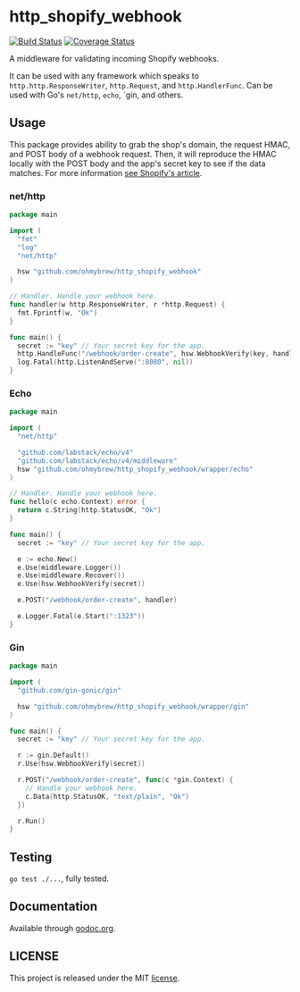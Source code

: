 # http_shopify_webhook

[![Build Status](https://secure.travis-ci.org/ohmybrew/http_shopify_webhook.png?branch=master)](http://travis-ci.org/ohmybrew/http_shopify_webhook)
[![Coverage Status](https://coveralls.io/repos/github/ohmybrew/http_shopify_webhook/badge.svg?branch=master)](https://coveralls.io/github/ohmybrew/http_shopify_webhook?branch=master)

A middleware for validating incoming Shopify webhooks.

It can be used with any framework which speaks to `http.http.ResponseWriter`, `http.Request`, and `http.HandlerFunc`. Can be used with Go's `net/http`, `echo`, `gin, and others.

## Usage

This package provides ability to grab the shop's domain, the request HMAC, and POST body of a webhook request. Then, it will reproduce the HMAC locally with the POST body and the app's secret key to see if the data matches. For more information [see Shopify's article](https://help.shopify.com/en/api/getting-started/webhooks).

### net/http

```go
package main

import (
  "fmt"
  "log"
  "net/http"

  hsw "github.com/ohmybrew/http_shopify_webhook"
)

// Handler. Handle your webhook here.
func handler(w http.ResponseWriter, r *http.Request) {
  fmt.Fprintf(w, "Ok")
}

func main() {
  secret := "key" // Your secret key for the app.
  http.HandleFunc("/webhook/order-create", hsw.WebhookVerify(key, handler))
  log.Fatal(http.ListenAndServe(":8080", nil))
}
```

### Echo

```go
package main

import (
  "net/http"

  "github.com/labstack/echo/v4"
  "github.com/labstack/echo/v4/middleware"
  hsw "github.com/ohmybrew/http_shopify_webhook/wrapper/echo"
)

// Handler. Handle your webhook here.
func hello(c echo.Context) error {
  return c.String(http.StatusOK, "Ok")
}

func main() {
  secret := "key" // Your secret key for the app.

  e := echo.New()
  e.Use(middleware.Logger())
  e.Use(middleware.Recover())
  e.Use(hsw.WebhookVerify(secret))

  e.POST("/webhook/order-create", handler)

  e.Logger.Fatal(e.Start(":1323"))
}
```

### Gin

```go
package main

import (
  "github.com/gin-gonic/gin"

  hsw "github.com/ohmybrew/http_shopify_webhook/wrapper/gin"
)

func main() {
  secret := "key" // Your secret key for the app.

  r := gin.Default()
  r.Use(hsw.WebhookVerify(secret))

  r.POST("/webhook/order-create", func(c *gin.Context) {
    // Handle your webhook here.
    c.Data(http.StatusOK, "text/plain", "Ok")
  })

  r.Run()
}
```

## Testing

`go test ./...`, fully tested.

## Documentation

Available through [godoc.org](https://godoc.org/github.com/ohmybrew/http_shopify_webhook).

## LICENSE

This project is released under the MIT [license](https://github.com/ohmybrew/http_shopify_webhook/blob/master/LICENSE).
